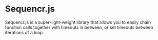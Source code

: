 # Sequencr.js
Sequencr.js is a super-light-weight library that allows you to easily chain function calls together with timeouts in between, or set timeouts between iterations of a loop.
